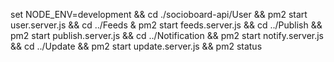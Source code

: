 set NODE_ENV=development && cd ./socioboard-api/User && pm2 start user.server.js && cd ../Feeds & pm2 start feeds.server.js && cd ../Publish && pm2 start publish.server.js && cd ../Notification && pm2 start notify.server.js && cd ../Update && pm2 start update.server.js && pm2 status
